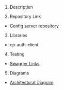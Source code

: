 1. Description

2. Repository Link

- [Config server repository](https://github.com/tr/cp_config-server/tree/main/cp-notes-service)

3. Libraries

- cp-auth-client

4. Testing

- [Swagger Links](https://dev.azure.com/tr-tax-checkpoint/Checkpoint/_wiki/wikis/Checkpoint.wiki/1175/Swagger-links)

5. Diagrams

- [Architectural Diagram](https://lucid.app/lucidchart/9aeb4fc0-5c66-4039-b206-824c0a6d6ddd/edit?invitationId=inv_cd8a8f63-048d-47f2-a008-652ebb79f5ef&page=kQuh~b68pSCg#)



